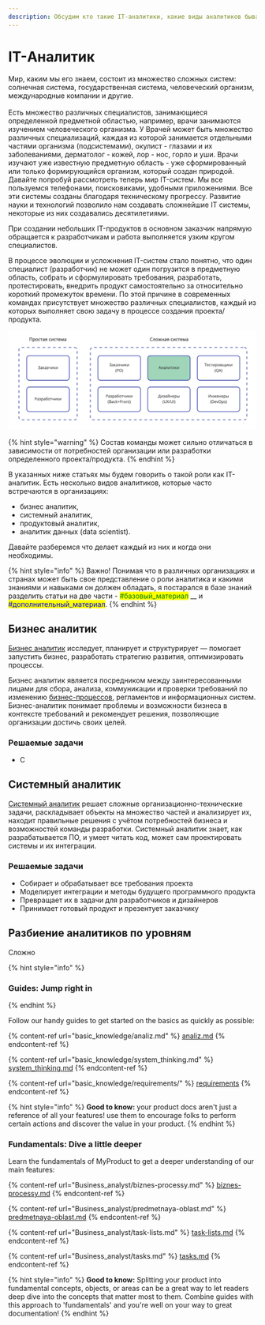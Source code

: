 ```yaml
---
description: Обсудим кто такие IT-аналитики, какие виды аналитиков бывают и зачем они нужны
---
```


# IT-Аналитик

Мир, каким мы его знаем, состоит из множество сложных систем: солнечная система, государственная система, человеческий организм, международные компании и другие.\
\
Есть множество различных специалистов, занимающиеся определенной предметной областью, например, врачи занимаются изучением человеческого организма. У Врачей может быть множество различных специализаций, каждая из которой занимается отдельными частями организма (подсистемами), окулист - глазами и их заболеваниями, дерматолог - кожей, лор - нос, горло и уши. Врачи изучают уже известную предметную область - уже сформированный или только формирующийся организм, который создан природой. Давайте попробуй рассмотреть теперь мир IT-систем. Мы все пользуемся телефонами, поисковиками, удобными приложениями. Все эти системы созданы благодаря техническому прогрессу. Развитие науки и технологий позволило нам создавать сложнейшие IT системы, некоторые из них создавались десятилетиями.&#x20;

При создании небольших IT-продуктов в основном заказчик напрямую обращается к разработчикам и работа выполняется узким кругом специалистов.&#x20;

В процессе эволюции и усложнения IT-систем стало понятно, что один специалист (разработчик) не может один погрузится в предметную область, собрать и сформулировать требования, разработать, протестировать, внедрить продукт самостоятельно за относительно короткий промежуток времени. По этой причине в современных командах присутствует множество различных специалистов, каждый из которых выполняет свою задачу в процессе создания проекта/продукта.&#x20;

![Пример количества специалистов при реализации простой и сложной IT-системы](<.gitbook/assets/Аналитика (1).jpg>)

{% hint style="warning" %}
Состав команды может сильно отличаться в зависимости от потребностей организации или разработки определенного проекта/продукта.&#x20;
{% endhint %}

В указанных ниже статьях мы будем говорить о такой роли как IT-аналитик. Есть несколько видов аналитиков, которые часто встречаются в организациях:

* бизнес аналитик,
* системный аналитик,
* продуктовый аналитик,
* аналитик данных (data scientist).

Давайте разберемся что делает каждый из них и когда они необходимы.

{% hint style="info" %}
Важно! Понимая что в различных организациях и странах может быть свое представление о роли аналитика и какими знаниями и навыками он должен обладать, я постарался в базе знаний разделить статьи на две части - <mark style="color:green;">#базовый\_материал</mark> __ и <mark style="color:blue;">#дополнительный\_материал</mark>.&#x20;
{% endhint %}

## Бизнес аналитик

[Бизнес аналитик](Business\_analyst/biznes-analitik.md) исследует, планирует и структурирует — помогает запустить бизнес, разработать стратегию развития, оптимизировать процессы.

Бизнес аналитик является посредником между заинтересованными лицами для сбора, анализа, коммуникации и проверки требований по изменению [бизнес-процессов](Business\_analyst/biznes-processy.md), регламентов и информационных систем. Бизнес-аналитик понимает проблемы и возможности бизнеса в контексте требований и рекомендует решения, позволяющие организации достичь своих целей.

### Решаемые задачи

* С

## Системный аналитик

[Системный аналитик](broken-reference) решает сложные организационно-технические задачи, раскладывает объекты на множество частей и анализирует их, находит правильные решения с учётом потребностей бизнеса и возможностей команды разработки. Системный аналитик знает, как разрабатывается ПО, и умеет читать код, может сам проектировать системы и их интеграции.

### Решаемые задачи

* Собирает и обрабатывает все требования проекта
* Моделирует интеграции и методы будущего программного продукта
* Превращает их в задачи для разработчиков и дизайнеров
* Принимает готовый продукт и презентует заказчику





## Разбиение аналитиков по уровням

Сложно&#x20;

{% hint style="info" %}
### Guides: Jump right in
{% endhint %}

Follow our handy guides to get started on the basics as quickly as possible:

{% content-ref url="basic_knowledge/analiz.md" %}
[analiz.md](basic\_knowledge/analiz.md)
{% endcontent-ref %}

{% content-ref url="basic_knowledge/system_thinking.md" %}
[system\_thinking.md](basic\_knowledge/system\_thinking.md)
{% endcontent-ref %}

{% content-ref url="basic_knowledge/requirements/" %}
[requirements](basic\_knowledge/requirements/)
{% endcontent-ref %}

{% hint style="info" %}
**Good to know:** your product docs aren't just a reference of all your features! use them to encourage folks to perform certain actions and discover the value in your product.
{% endhint %}

### Fundamentals: Dive a little deeper

Learn the fundamentals of MyProduct to get a deeper understanding of our main features:

{% content-ref url="Business_analyst/biznes-processy.md" %}
[biznes-processy.md](Business\_analyst/biznes-processy.md)
{% endcontent-ref %}

{% content-ref url="Business_analyst/predmetnaya-oblast.md" %}
[predmetnaya-oblast.md](Business\_analyst/predmetnaya-oblast.md)
{% endcontent-ref %}

{% content-ref url="Business_analyst/task-lists.md" %}
[task-lists.md](Business\_analyst/task-lists.md)
{% endcontent-ref %}

{% content-ref url="Business_analyst/tasks.md" %}
[tasks.md](Business\_analyst/tasks.md)
{% endcontent-ref %}

{% hint style="info" %}
**Good to know:** Splitting your product into fundamental concepts, objects, or areas can be a great way to let readers deep dive into the concepts that matter most to them. Combine guides with this approach to 'fundamentals' and you're well on your way to great documentation!
{% endhint %}
